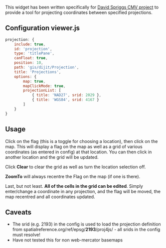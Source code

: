This widget has been written specifically for [David Spriggs CMV project](https://github.com/DavidSpriggs/ConfigurableViewerJSAPI) to provide a tool for projecting coordinates between specified projections. 


## Configuration viewer.js
```javascript    
projection: {
    include: true,
    id: 'projection',
    type: 'titlePane',
    canFloat: true,
    position: 10,
    path: 'gis/dijit/Projection',
    title: 'Projections',
    options: {
        map: true,
        mapClickMode: true,
        projectionList: [
            { title: 'NAD27', srid: 2029 },
            { title: 'WGS84', srid: 4167 }
        ]
    }
}
```
## Usage
Click on the flag (this is a toggle for choosing a location), then click on the map. This will display a flag on the map as well as a grid of various coordinates (as entered in config) at that location. You can then click in another location and the grid will be updated.

Click **Clear** to clear the grid as well as turn the location selection off.

**ZoomTo** will always recentre the Flag on the map (if one is there). 

Last, but not least. **All of the cells in the grid can be edited**. Simply enter/change a coordinate in any projection, and the flag will be moved, the map recentred and all coordinates updated.

## Caveats
 - The srid (e.g. 2193) in the config is used to load the projection definition from spatialreference.org/ref/epsg/**2193**/proj4js/ - all srids in the config must resolve!
 - Have not tested this for non web-mercator basemaps
